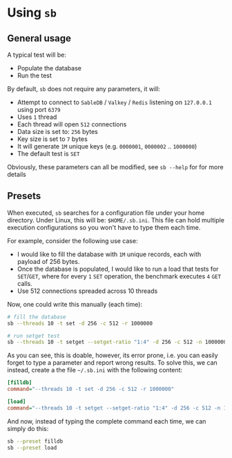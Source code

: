 # Using `sb`


## General usage

A typical test will be:

- Populate the database
- Run the test

By default, `sb` does not require any parameters, it will:

- Attempt to connect to `SableDB` / `Valkey` / `Redis` listening on `127.0.0.1` using port `6379`
- Uses `1` thread
- Each thread will open `512` connections
- Data size is set to: `256` bytes
- Key size is set to `7` bytes
- It will generate `1M` unique keys (e.g. `0000001`, `0000002` .. `1000000`)
- The default test is `SET`


Obviously, these parameters can all be modified, see `sb --help` for for more details


## Presets

When executed, `sb` searches for a configuration file under your home directory. Under Linux, this will be: `$HOME/.sb.ini`.
This file can hold multiple execution configurations so you won't have to type them each time.

For example, consider the following use case:

- I would like to fill the database with `1M` unique records, each with payload of 256 bytes.
- Once the database is populated, I would like to run a load that tests for `SET`/`GET`, where for every `1` `SET` operation, the benchmark executes `4` `GET` calls.
- Use 512 connections spreaded across 10 threads

Now, one could write this manually (each time):

```bash
# fill the database
sb --threads 10 -t set -d 256 -c 512 -r 1000000

# run setget test
sb --threads 10 -t setget --setget-ratio "1:4" -d 256 -c 512 -n 10000000 -r 1000000 -z
```

As you can see, this is doable, however, its error prone, i.e. you can easily forget to type a parameter and report wrong results.
To solve this, we can instead, create a the file `~/.sb.ini` with the following content:

```ini
[filldb]
command="--threads 10 -t set -d 256 -c 512 -r 1000000"

[load]
command="--threads 10 -t setget --setget-ratio "1:4" -d 256 -c 512 -n 10000000 -r 1000000 -z"
```

And now, instead of typing the complete command each time, we can simply do this:

```bash
sb --preset filldb
sb --preset load
```
